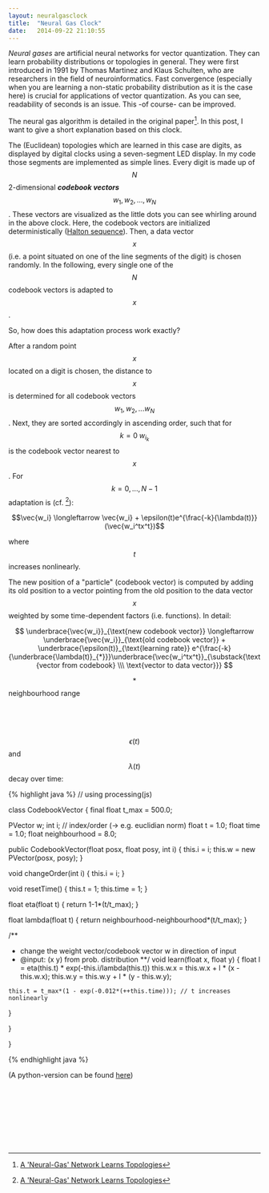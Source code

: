 ```yaml
---
layout: neuralgasclock
title:  "Neural Gas Clock"
date:   2014-09-22 21:10:55
---
```


*Neural gases* are artificial neural networks for vector quantization. They can learn probability distributions or topologies in general. They were first introduced in 1991 by Thomas Martinez and Klaus Schulten, who are researchers in the field of neuroinformatics.
Fast convergence (especially when you are learning a non-static probability distribution as it is the case here) is crucial for applications of vector quantization. As you can see, readability of seconds is an issue. This -of course- can be improved.

The neural gas algorithm is detailed in the original paper[^1]. In this post, I want to give a short explanation based on this clock.

The (Euclidean) topologies which are learned in this case are digits, as displayed by digital clocks using a seven-segment LED display. In my code those segments are implemented as simple lines.
Every digit is made up of $$N$$ 2-dimensional ***codebook vectors*** $$w_1, w_2, ... ,w_N$$. These vectors are visualized as the little dots you can see whirling around in the above clock.
Here, the codebook vectors are initialized deterministically ([Halton sequence](http://en.wikipedia.org/wiki/Halton_sequence)). Then, a data vector $$x$$ (i.e. a point situated on one of the line segments of the digit) is chosen randomly. In the following, every single one of the $$N$$ codebook vectors is adapted to $$x$$.

So, how does this adaptation process work exactly?

After a random point $$x$$ located on a digit is chosen, the distance to $$x$$ is determined for all codebook vectors $$w_1, w_2, ... w_N$$. Next, they are sorted accordingly in ascending order, such that for $$k=0 \; w_{i_k}$$ is the codebook vector nearest to $$x$$. For $$k=0,...,N-1$$ adaptation is (cf. [^1]):

$$\vec{w_i} \longleftarrow \vec{w_i} + \epsilon(t)e^{\frac{-k}{\lambda(t)}}(\vec{w_i^tx^t})$$

where $$t$$ increases nonlinearly.

The new position of a "particle" (codebook vector) is computed by adding its old position to a vector pointing from the old position to the data vector $$x$$ weighted by some time-dependent factors (i.e. functions). In detail:

$$
\underbrace{\vec{w_i}}_{\text{new codebook vector}} \longleftarrow \underbrace{\vec{w_i}}_{\text{old codebook vector}} + \underbrace{\epsilon(t)}_{\text{learning rate}} e^{\frac{-k}{\underbrace{\lambda(t)}_{*}}}\underbrace{\vec{w_i^tx^t}}_{\substack{\text{vector from codebook} \\\ \text{vector to data vector}}}
$$

$$*$$ neighbourhood range

<br> <br> <br>

$$\epsilon(t)$$ and $$\lambda(t)$$ decay over time:


{% highlight java %}
// using processing(js)

class CodebookVector {
  final float t_max = 500.0;

  PVector w;
  int i;         // index/order (-> e.g. euclidian norm)
  float t = 1.0;
  float time = 1.0;
  float neighbourhood = 8.0;

  public CodebookVector(float posx, float posy, int i) {
    this.i = i;
    this.w = new PVector(posx, posy);
  }

  void changeOrder(int i) {
    this.i = i;
  }

  void resetTime() {
    this.t = 1;
    this.time = 1;
  }

  float eta(float t) {
    return 1-1*(t/t_max);
  }

  float lambda(float t) {
    return neighbourhood-neighbourhood*(t/t_max);
  }

  /**
   * change the weight vector/codebook vector w in direction of input
   * @input: (x y) from prob. distribution
   **/
   void learn(float x, float y) {
    float l = eta(this.t) * exp(-this.i/lambda(this.t))
    this.w.x = this.w.x + l * (x - this.w.x);
    this.w.y = this.w.y + l * (y - this.w.y);

    this.t = t_max*(1 - exp(-0.012*(++this.time))); // t increases nonlinearly
  }

}

}

{% endhighlight java %}

(A python-version can be found [here](https://github.com/flobeck/neuralgasclock))




<br> <br> <br> <br> <br> <br> <br>

[^1]: [A 'Neural-Gas' Network Learns Topologies](http://www.ks.uiuc.edu/Publications/Papers/PDF/MART91B/MART91B.pdf)
